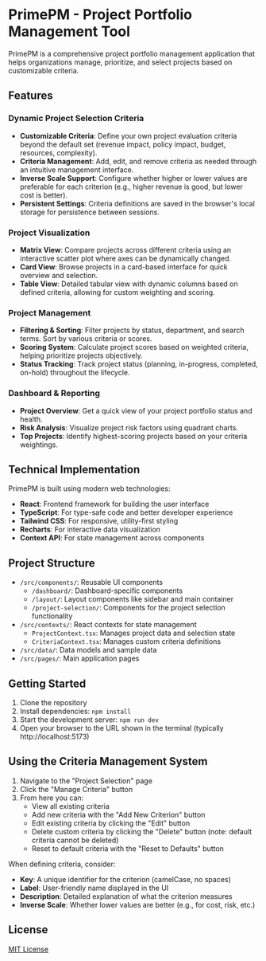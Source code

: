 # PrimePM - Project Portfolio Management Tool

PrimePM is a comprehensive project portfolio management application that helps organizations manage, prioritize, and select projects based on customizable criteria.

## Features

### Dynamic Project Selection Criteria

- **Customizable Criteria**: Define your own project evaluation criteria beyond the default set (revenue impact, policy impact, budget, resources, complexity).
- **Criteria Management**: Add, edit, and remove criteria as needed through an intuitive management interface.
- **Inverse Scale Support**: Configure whether higher or lower values are preferable for each criterion (e.g., higher revenue is good, but lower cost is better).
- **Persistent Settings**: Criteria definitions are saved in the browser's local storage for persistence between sessions.

### Project Visualization

- **Matrix View**: Compare projects across different criteria using an interactive scatter plot where axes can be dynamically changed.
- **Card View**: Browse projects in a card-based interface for quick overview and selection.
- **Table View**: Detailed tabular view with dynamic columns based on defined criteria, allowing for custom weighting and scoring.

### Project Management

- **Filtering & Sorting**: Filter projects by status, department, and search terms. Sort by various criteria or scores.
- **Scoring System**: Calculate project scores based on weighted criteria, helping prioritize projects objectively.
- **Status Tracking**: Track project status (planning, in-progress, completed, on-hold) throughout the lifecycle.

### Dashboard & Reporting

- **Project Overview**: Get a quick view of your project portfolio status and health.
- **Risk Analysis**: Visualize project risk factors using quadrant charts.
- **Top Projects**: Identify highest-scoring projects based on your criteria weightings.

## Technical Implementation

PrimePM is built using modern web technologies:

- **React**: Frontend framework for building the user interface
- **TypeScript**: For type-safe code and better developer experience
- **Tailwind CSS**: For responsive, utility-first styling
- **Recharts**: For interactive data visualization
- **Context API**: For state management across components

## Project Structure

- `/src/components/`: Reusable UI components
  - `/dashboard/`: Dashboard-specific components
  - `/layout/`: Layout components like sidebar and main container
  - `/project-selection/`: Components for the project selection functionality
- `/src/contexts/`: React contexts for state management
  - `ProjectContext.tsx`: Manages project data and selection state
  - `CriteriaContext.tsx`: Manages custom criteria definitions
- `/src/data/`: Data models and sample data
- `/src/pages/`: Main application pages

## Getting Started

1. Clone the repository
2. Install dependencies: `npm install`
3. Start the development server: `npm run dev`
4. Open your browser to the URL shown in the terminal (typically http://localhost:5173)

## Using the Criteria Management System

1. Navigate to the "Project Selection" page
2. Click the "Manage Criteria" button
3. From here you can:
   - View all existing criteria
   - Add new criteria with the "Add New Criterion" button
   - Edit existing criteria by clicking the "Edit" button
   - Delete custom criteria by clicking the "Delete" button (note: default criteria cannot be deleted)
   - Reset to default criteria with the "Reset to Defaults" button

When defining criteria, consider:
- **Key**: A unique identifier for the criterion (camelCase, no spaces)
- **Label**: User-friendly name displayed in the UI
- **Description**: Detailed explanation of what the criterion measures
- **Inverse Scale**: Whether lower values are better (e.g., for cost, risk, etc.)

## License

[MIT License](LICENSE)
